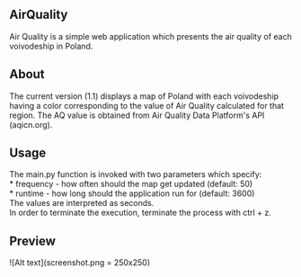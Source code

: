 ## AirQuality

Air Quality is a simple web application which presents the air quality of each voivodeship in Poland. 

## About

The current version (1.1) displays a map of Poland with each voivodeship having a color corresponding to the value of Air Quality calculated for that region. The AQ value is obtained from Air Quality Data Platform's API (aqicn.org).

## Usage 

The main.py function is invoked with two parameters which specify:
	<br> * frequency - how often should the map get updated (default: 50)
	<br> * runtime -  how long should the application run for (default: 3600)
<br> The values are interpreted as seconds.
<br> In order to terminate the execution, terminate the process with ctrl + z.

## Preview

![Alt text](screenshot.png = 250x250)
